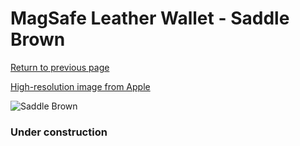 # MagSafe Leather Wallet - Saddle Brown

[Return to previous page](/wallet)

[High-resolution image from Apple](https://store.storeimages.cdn-apple.com/8756/as-images.apple.com/is/MHLT3?wid=4500&hei=4500&fmt=png)

<div style="width: 384px"><img src="/everypreview/MHLT3.png" alt="Saddle Brown"></div>

### Under construction
